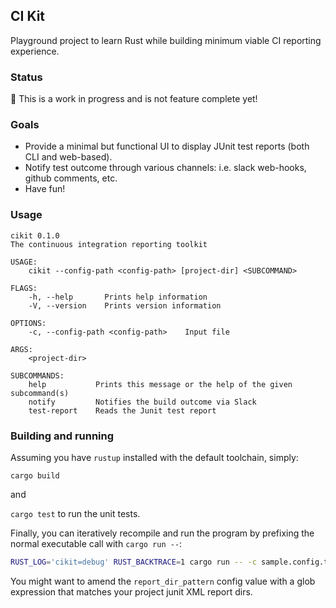## CI Kit

Playground project to learn Rust while building minimum viable CI reporting experience.

### Status

🚧 This is a work in progress and is not feature complete yet!

### Goals

- Provide a minimal but functional UI to display JUnit test reports (both CLI and web-based).
- Notify test outcome through various channels: i.e. slack web-hooks, github comments, etc.
- Have fun!

### Usage

```
cikit 0.1.0
The continuous integration reporting toolkit

USAGE:
    cikit --config-path <config-path> [project-dir] <SUBCOMMAND>

FLAGS:
    -h, --help       Prints help information
    -V, --version    Prints version information

OPTIONS:
    -c, --config-path <config-path>    Input file

ARGS:
    <project-dir>

SUBCOMMANDS:
    help           Prints this message or the help of the given subcommand(s)
    notify         Notifies the build outcome via Slack
    test-report    Reads the Junit test report
```

### Building and running

Assuming you have `rustup` installed with the default toolchain, simply:

`cargo build`

and 

`cargo test` to run the unit tests.

Finally, you can iteratively recompile and run the program by prefixing the normal executable call with `cargo run --`:

```bash
RUST_LOG='cikit=debug' RUST_BACKTRACE=1 cargo run -- -c sample.config.toml ~/code/project-with-junit test-report text
```

You might want to amend the `report_dir_pattern` config value with a glob expression that matches your project junit XML report dirs.
